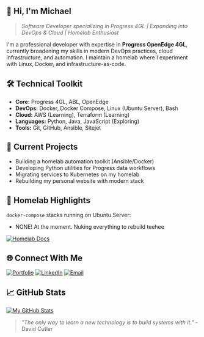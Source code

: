 <!--
**chrono-vn/chrono-vn** is a ✨ _special_ ✨ repository because its `README.md` (this file) appears on your GitHub profile.
-->

## 👋 Hi, I'm Michael

> *Software Developer specializing in Progress 4GL | Expanding into DevOps & Cloud | Homelab Enthusiast*

I'm a professional developer with expertise in **Progress OpenEdge 4GL**, currently broadening my skills in modern DevOps practices, cloud infrastructure, and automation. I maintain a homelab where I experiment with Linux, Docker, and infrastructure-as-code.

## 🛠️ Technical Toolkit
- **Core:** Progress 4GL, ABL, OpenEdge
- **DevOps:** Docker, Docker Compose, Linux (Ubuntu Server), Bash
- **Cloud:** AWS (Learning), Terraform (Learning)
- **Languages:** Python, Java, JavaScript (Exploring)
- **Tools:** Git, GitHub, Ansible, Sitejet

## 🚀 Current Projects
- Building a homelab automation toolkit (Ansible/Docker)
- Developing Python utilities for Progress data workflows
- Migrating services to Kubernetes on my homelab
- Rebuilding my personal website with modern stack

## 📂 Homelab Highlights
`docker-compose` stacks running on Ubuntu Server:
- NONE! At the moment. Nuking everything to rebuild teehee
  
[![Homelab Docs](https://img.shields.io/badge/📖-Homelab_Documentation-2ea44f?style=for-the-badge)](https://github.com/chrono-vn/homelab-docs)

## 🌐 Connect With Me
[![Portfolio](https://img.shields.io/badge/-My_Portfolio-3423A6?style=flat&logo=google-chrome&logoColor=white)](https://voidnet.co.za)
[![LinkedIn](https://img.shields.io/badge/-LinkedIn-0077B5?style=flat&logo=linkedin&logoColor=white)](https://linkedin.com/in/mi-adams)
[![Email](https://img.shields.io/badge/-Email-D14836?style=flat&logo=gmail&logoColor=white)](mailto:chrono@voidnet.co.za)

## 📈 GitHub Stats
[![My GitHub Stats](https://github-readme-stats.vercel.app/api?username=chrono-vn&show_icons=true&theme=midnight-purple&hide_title=true)](https://github.com/chrono-vn)

> *"The only way to learn a new technology is to build systems with it."* - David Cutler
